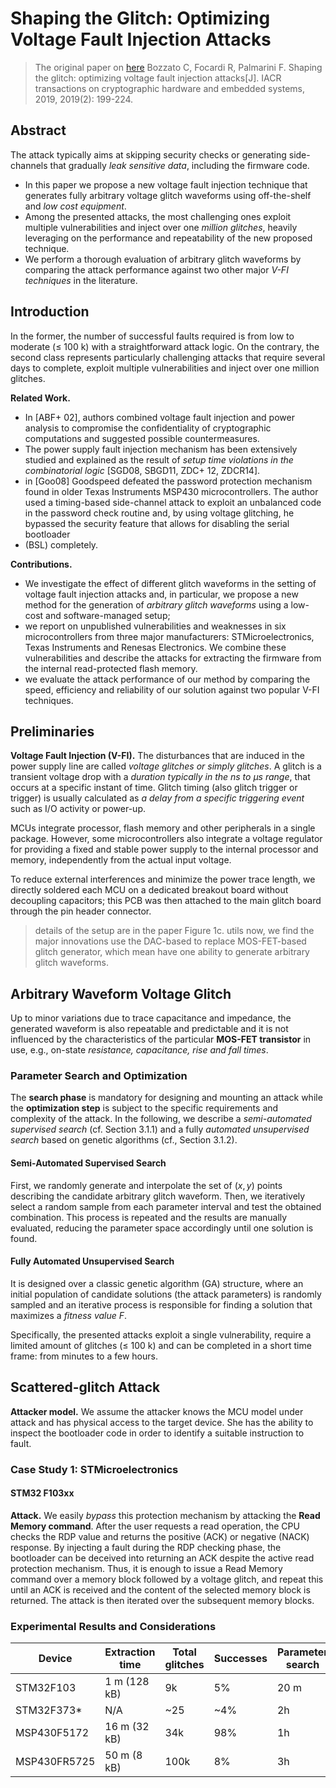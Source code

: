 # Shaping the Glitch: Optimizing Voltage Fault Injection Attacks

> The original paper on [here](./paper/Shaping%20the%20Glitch_%20Optimizing%20Voltage%20Fault%20Injection%20Attacks.pdf)
> Bozzato C, Focardi R, Palmarini F. Shaping the glitch: optimizing voltage fault injection attacks[J]. IACR transactions on cryptographic hardware and embedded systems, 2019, 2019(2): 199-224.

## Abstract

The attack typically aims at skipping security checks or generating side-channels that gradually _leak sensitive data_, including the firmware code.

- In this paper we propose a new voltage fault injection technique that generates fully arbitrary voltage glitch waveforms using off-the-shelf and _low cost equipment_.
- Among the presented attacks, the most challenging ones exploit multiple vulnerabilities and inject over one _million glitches_, heavily leveraging on the performance and repeatability of the new proposed technique.
- We perform a thorough evaluation of arbitrary glitch waveforms by comparing the attack performance against two other major _V-FI techniques_ in the literature.

## Introduction

In the former, the number of successful faults required is from low to moderate (≤ 100 k) with a straightforward attack logic. On the contrary, the second class represents particularly challenging attacks that require several days to complete, exploit multiple vulnerabilities and inject over one million glitches.

**Related Work.**

- In [ABF+ 02], authors combined voltage fault injection and power analysis to compromise the confidentiality of cryptographic computations and suggested possible countermeasures.
- The power supply fault injection mechanism has been extensively studied and explained as the result of _setup time violations in the combinatorial logic_ [SGD08, SBGD11, ZDC+ 12, ZDCR14].
- in [Goo08] Goodspeed defeated the password protection mechanism found in older Texas Instruments MSP430 microcontrollers. The author used a timing-based side-channel attack to exploit an unbalanced code in the password check routine and, by using voltage glitching, he bypassed the security feature that allows for disabling the serial bootloader
- (BSL) completely.

**Contributions.**

- We investigate the effect of different glitch waveforms in the setting of voltage fault injection attacks and, in particular, we propose a new method for the generation of _arbitrary glitch waveforms_ using a low-cost and software-managed setup;
- we report on unpublished vulnerabilities and weaknesses in six microcontrollers from three major manufacturers: STMicroelectronics, Texas Instruments and Renesas Electronics. We combine these vulnerabilities and describe the attacks for extracting the firmware from the internal read-protected flash memory.
- we evaluate the attack performance of our method by comparing the speed, efficiency and reliability of our solution against two popular V-FI techniques.

## Preliminaries

**Voltage Fault Injection (V-FI).** The disturbances that are induced in the power supply line are called _voltage glitches or simply glitches_.
A glitch is a transient voltage drop with a _duration typically in the ns to μs range_, that occurs at a specific instant of time.
Glitch timing (also glitch trigger or trigger) is usually calculated as _a delay from a specific triggering event_ such as I/O activity or power-up.

MCUs integrate processor, flash memory and other peripherals in a single package.
However, some microcontrollers also integrate a voltage regulator for providing a fixed and stable power supply to the internal processor and memory, independently from the actual input voltage.

To reduce external interferences and minimize the power trace length, we directly soldered each MCU on a dedicated breakout board without decoupling capacitors; this PCB was then attached to the main glitch board through the pin header connector.

> details of the setup are in the paper Figure 1c.
> utils now, we find the major innovations use the DAC-based to replace MOS-FET-based glitch generator, which mean have one ability to generate arbitrary glitch waveforms.

## Arbitrary Waveform Voltage Glitch

Up to minor variations due to trace capacitance and impedance, the generated waveform is also repeatable and predictable and it is not influenced by the characteristics of the particular **MOS-FET transistor** in use, e.g., on-state _resistance, capacitance, rise and fall times_.

### Parameter Search and Optimization

The **search phase** is mandatory for designing and mounting an attack while the **optimization step** is subject to the specific requirements and complexity of the attack.
In the following, we describe a _semi-automated supervised search_ (cf. Section 3.1.1) and a fully _automated unsupervised search_ based on genetic algorithms (cf., Section 3.1.2).

#### Semi-Automated Supervised Search

First, we randomly generate and interpolate the set of $(x, y)$ points describing the candidate arbitrary glitch waveform.
Then, we iteratively select a random sample from each parameter interval and test the obtained combination.
This process is repeated and the results are manually evaluated, reducing the parameter space accordingly until one solution is found.

#### Fully Automated Unsupervised Search

It is designed over a classic genetic algorithm (GA) structure, where an initial population of candidate solutions (the attack parameters) is randomly sampled and an iterative process is responsible for finding a solution that maximizes a _fitness value_ $F$.

Specifically, the presented attacks exploit a single vulnerability, require a limited amount of glitches (≤ 100 k) and can be completed in a short time frame: from minutes to a few hours.

## Scattered-glitch Attack

**Attacker model.** We assume the attacker knows the MCU model under attack and has physical access to the target device.
She has the ability to inspect the bootloader code in order to identify a suitable instruction to fault.

### Case Study 1: STMicroelectronics

#### STM32 F103xx

**Attack.** We easily _bypass_ this protection mechanism by attacking the **Read Memory command**.
After the user requests a read operation, the CPU checks the RDP value and returns the positive (ACK) or negative (NACK) response.
By injecting a fault during the RDP checking phase, the bootloader can be deceived into returning an ACK despite the active read protection mechanism.
Thus, it is enough to issue a Read Memory command over a memory block followed by a voltage glitch, and repeat this until an ACK is received and the content of the selected memory block is returned.
The attack is then iterated over the subsequent memory blocks.

### Experimental Results and Considerations

| Device       | Extraction time | Total glitches | Successes | Parameter search | Repeatability |
| ------------ | --------------- | -------------- | --------- | ---------------- | ------------- |
| STM32F103    | 1 m (128 kB)    | 9k             | 5%        | 20 m             | High          |
| STM32F373\*  | N/A             | ~25            | ~4%       | 2h               | Moderate      |
| MSP430F5172  | 16 m (32 kB)    | 34k            | 98%       | 1h               | High          |
| MSP430FR5725 | 50 m (8 kB)     | 100k           | 8%        | 3h               | Moderate      |

